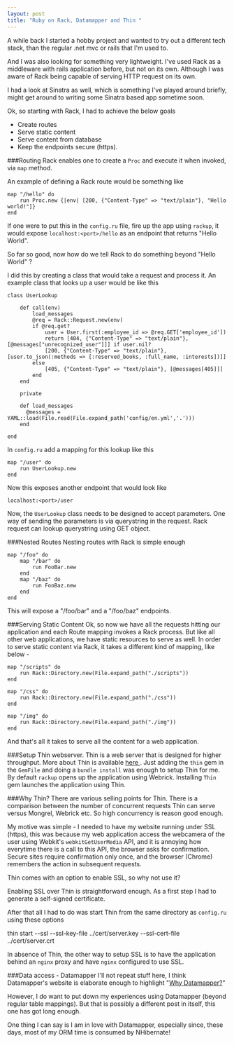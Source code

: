 ```yaml
--- 
layout: post
title: "Ruby on Rack, Datamapper and Thin "
---
```


A while back I started a hobby project and wanted to try out a different tech stack, than the regular .net mvc or rails that I'm used to.

And I was also looking for something very lightweight. I've used Rack as a middleware with rails application before, but not on its own. Although I was aware of Rack being capable of serving HTTP request on its own.

I had a look at Sinatra as well, which is something I've played around briefly, might get around to writing some Sinatra based app sometime soon.

Ok, so starting with Rack, I had to achieve the below goals

- Create routes
- Serve static content
- Serve content from database
- Keep the endpoints secure (https).

###Routing
Rack enables one to create a `Proc` and execute it when invoked, via `map` method.

An example of defining a Rack route would be something like

    map "/hello" do
	    run Proc.new {|env| [200, {"Content-Type" => "text/plain"}, "Hello world!"]}
    end

If one were to put this in the `config.ru` file, fire up the app using `rackup`, it would expose `localhost:<port>/hello` as an endpoint that returns "Hello World".

So far so good, now how do we tell Rack to do something beyond "Hello World" ?

I did this by creating a class that would take a request and process it. An example class that looks up a user would be like this 

    class UserLookup
    
	    def call(env)
		    load_messages	
		    @req = Rack::Request.new(env)
		    if @req.get?
			    user = User.first(:employee_id => @req.GET['employee_id'])
			    return [404, {"Content-Type" => "text/plain"}, [@messages["unrecognized_user"]]] if user.nil? 
			    [200, {"Content-Type" => "text/plain"}, [user.to_json(:methods => [:reserved_books, :full_name, :interests])]]
		    else
			    [405, {"Content-Type" => "text/plain"}, [@messages[405]]]
		    end
	    end

	    private

	    def load_messages
	      @messages = YAML::load(File.read(File.expand_path('config/en.yml','.')))
	    end

    end

In `config.ru` add a mapping for this lookup like this

    map "/user" do
	    run UserLookup.new
    end

Now this exposes another endpoint that would look like

    localhost:<port>/user

Now, the `UserLookup` class needs to be designed to accept parameters. One way of sending the parameters is via querystring in the request. Rack request can lookup querystring using GET object.

###Nested Routes
Nesting routes with Rack is simple enough

    map "/foo" do
    	map "/bar" do
    		run FooBar.new
    	end
    	map "/baz" do
    		run FooBaz.new
    	end
    end
    
This will expose a "/foo/bar" and a "/foo/baz" endpoints. 

###Serving Static Content
Ok, so now we have all the requests hitting our application and each Route mapping invokes a Rack process. But like all other web applications, we have static resources to serve as well. In order to serve static content via Rack, it takes a different kind of mapping, like below -

    map "/scripts" do
    	run Rack::Directory.new(File.expand_path("./scripts"))
    end
    
    map "/css" do
    	run Rack::Directory.new(File.expand_path("./css"))
    end
    
    map "/img" do
    	run Rack::Directory.new(File.expand_path("./img"))
    end
    
And that's all it takes to serve all the content for a web application.

###Setup Thin webserver. 
Thin is a web server that is designed for higher throughput. More about Thin is available [here
](http://code.macournoyer.com/thin/). Just adding the `thin` gem in the `GemFile` and doing a `bundle install` was enough to setup Thin for me. By default `rackup` opens up the application using Webrick. Installing `Thin` gem launches the application using Thin.

###Why Thin?
There are various selling points for Thin. There is a comparison between the number of concurrent requests Thin can serve versus Mongrel, Webrick etc. So high concurrency is reason good enough.

My motive was simple - I needed to have my website running under SSL (https), this was because my web application access the webcamera of the user using Webkit's `webkitGetUserMedia` API, and it is annoying how everytime there is a call to this API, the browser asks for confirmation. Secure sites require confirmation only once, and the browser (Chrome) remembers the action in subsequent requests.

Thin comes with an option to enable SSL, so why not use it?

Enabling SSL over Thin is straightforward enough. As a first step I had to generate a self-signed certificate.

After that all I had to do was start Thin from the same directory as `config.ru` using these options

thin start --ssl --ssl-key-file ../cert/server.key --ssl-cert-file ../cert/server.crt

In absence of Thin, the other way to setup SSL is to have the application behind an `nginx` proxy and have `nginx` configured to use SSL.

###Data access - Datamapper
I'll not repeat stuff here, I think Datamapper's website is elaborate enough to highlight "[Why Datamapper?](http://datamapper.org/why.html)"

However, I do want to put down my experiences using Datamapper (beyond regular table mappings). But that is possibly a different post in itself, this one has got long enough. 

One thing I can say is I am in love with Datamapper, especially since, these days, most of my ORM time is consumed by NHibernate!




